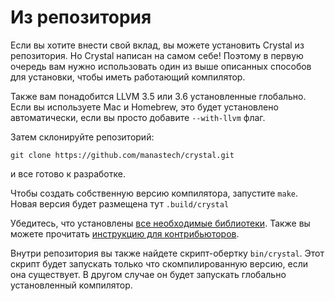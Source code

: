 # Из репозитория

Если вы хотите внести свой вклад, вы можете установить Crystal из репозитория. Но Crystal написан на самом себе! Поэтому в первую очередь вам нужно использовать один из выше описанных способов для установки, чтобы иметь работающий компилятор.

Также вам понадобится LLVM 3.5 или 3.6 установленные глобально. Если вы используете Mac и Homebrew, это будет установлено автоматически, если вы просто добавите `--with-llvm` флаг.

Затем склонируйте репозиторий:

```
git clone https://github.com/manastech/crystal.git
```

и все готово к разработке.

Чтобы создать собственную версию компилятора, запустите `make`. Новая версия будет размещена тут `.build/crystal`

Убедитесь, что установлены [все необходимые библиотеки](https://github.com/manastech/crystal/wiki/All-required-libraries). Также вы можете прочитать [инструкцию для контрибьюторов](https://github.com/manastech/crystal/blob/master/Contributing.md).

Внутри репозитория вы также найдете скрипт-обертку `bin/crystal`. Этот скрипт будет запускать только что скомпилированную версию, если она существует. В другом случае он будет запускать глобально установленный компилятор.
